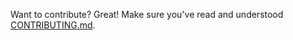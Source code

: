 Want to contribute? Great! Make sure you've read and understood
[CONTRIBUTING.md](https://github.com/cartographer-project/cartographer_ros/blob/master/CONTRIBUTING.md).
